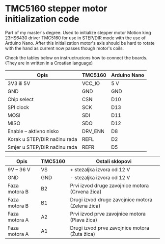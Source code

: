 # TMC5160 stepper motor initialization code
Part of my master's degree. Used to initialize stepper motor Motion king 23HS6430 driver TMC5160 for use in STEP/DIR mode with the use of Arduino Nano. 
After this initialization motor's axis should be hard to rotate with the hand as current now passes though motor's coils.

Check the tables below on instructrucions how to connect the boards. (They are in written in a Croatian language)

| Opis	         |               TMC5160	|    Arduino Nano|
|-----------------|-----------------------|----------------|
| 3V3 ili 5V	                  | VCC_IO	         | 5 V |
| GND	                           |  GND	           | GND |
| Chip select	                   |  CSN            | D10 |
| SPI clock	                      | SCK	           | D13 |
| MOSI	                          | SDI            | D11 |
| MISO	                          | SDO	           | D12 |
| Enable – aktivno nisko	        | DRV_ENN	       | D8 |
| Korak u STEP/DIR načinu rada	  | REFL	         | D2 |
| Smjer u STEP/DIR načinu rada	  | REFR           | D5 |

| Opis	                    |    TMC5160      |     Ostali sklopovi |
|-----------------|-----------------------|----------------|
| 9V – 36 V	                      | VS	            | + stezaljka izvora od 12 V |
| GND	                           | GND	            | - stezaljka izvora od 12 V |
| Faza motora B	                  | B2	            | Prvi izvod druge zavojnice motora (Crvena žica) |
| Faza motora B	                  | B1	            | Drugi izvod druge zavojnice motora (Zelena žica) |
| Faza motora A	                  | A2	            | Prvi izvod prve zavojnice motora (Plava žica) |
| Faza motora A	                  | A1	            | Drugi izvod prve zavojnice motora (Žuta žica) |
